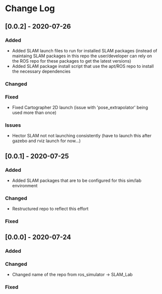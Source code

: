 # Change Log

## [0.0.2] - 2020-07-26

### Added
- Added SLAM launch files to run for installed SLAM packages (instead of maintaing SLAM packages in this repo the user/developer can rely on the ROS repo for these packages to get the latest versions)
- Added SLAM package install script that use the apt/ROS repo to install the necessary dependencies  

### Changed

### Fixed
- Fixed Cartographer 2D launch (issue with 'pose_extrapolator' being used more than once)

### Issues 
- Hector SLAM not not launching consistently (have to launch this after gazebo and rviz launch for now...)

## [0.0.1] - 2020-07-25

### Added
- Added SLAM packages that are to be configured for this sim/lab environment 

### Changed
- Restructured repo to reflect this effort 

### Fixed

## [0.0.0] - 2020-07-24
 
### Added
   
### Changed
- Changed name of the repo from ros_simulator -> SLAM_Lab

### Fixed
